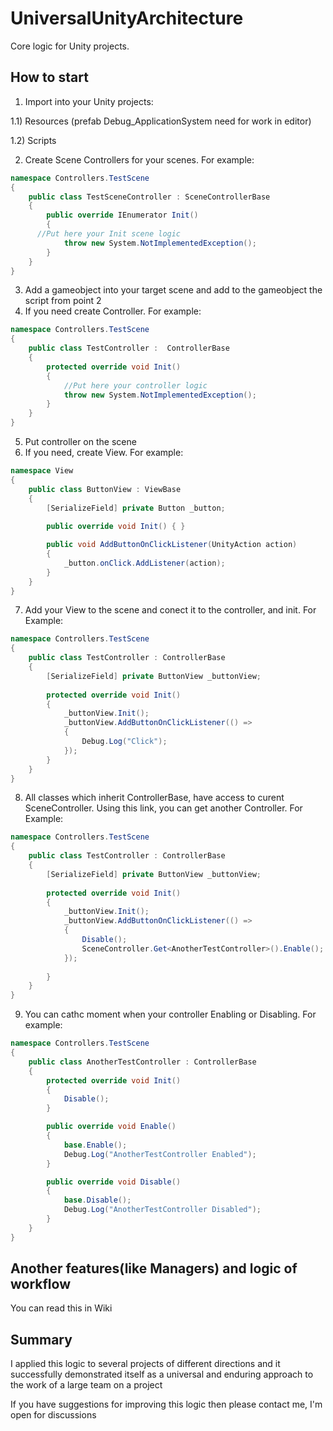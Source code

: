 # UniversalUnityArchitecture
Core logic for Unity projects. 
## How to start
1) Import into your Unity projects:

1.1) Resources (prefab Debug_ApplicationSystem need for work in editor)

1.2) Scripts

2) Create Scene Controllers for your scenes. For example:
```C#
namespace Controllers.TestScene
{
	public class TestSceneController : SceneControllerBase 
	{
		public override IEnumerator Init()
		{
      //Put here your Init scene logic
			throw new System.NotImplementedException();
		}
	}
}
```
3) Add a gameobject into your target scene and add to the gameobject the script from point 2
4) If you need create Controller. For example:
```C#
namespace Controllers.TestScene
{
	public class TestController :  ControllerBase
	{
		protected override void Init()
		{
			//Put here your controller logic
			throw new System.NotImplementedException();
		}
	}
}
```
5) Put controller on the scene 
6) If you need, create View. For example:
```C#
namespace View
{
	public class ButtonView : ViewBase
	{
		[SerializeField] private Button _button;
	
		public override void Init() { }

		public void AddButtonOnClickListener(UnityAction action)
		{
			_button.onClick.AddListener(action);
		}
	}
}
```
7) Add your View to the scene and conect it to the controller, and init. For Example:
```C#
namespace Controllers.TestScene
{
	public class TestController : ControllerBase
	{
		[SerializeField] private ButtonView _buttonView;
		
		protected override void Init()
		{
			_buttonView.Init();
			_buttonView.AddButtonOnClickListener(() =>
			{
				Debug.Log("Click");
			});
		}
	}
}
```
8) All classes which inherit ControllerBase, have access to curent SceneController. Using this link, you can get another Controller. For Example:
```C#
namespace Controllers.TestScene
{
	public class TestController : ControllerBase
	{
		[SerializeField] private ButtonView _buttonView;
		
		protected override void Init()
		{
			_buttonView.Init();
			_buttonView.AddButtonOnClickListener(() =>
			{
				Disable();
				SceneController.Get<AnotherTestController>().Enable();
			});   
      
		}
	}
}
```
9) You can cathc moment when your controller Enabling or Disabling. For example:
```C#
namespace Controllers.TestScene
{
	public class AnotherTestController : ControllerBase
	{
		protected override void Init()
		{
			Disable();
		}

		public override void Enable()
		{
			base.Enable();
			Debug.Log("AnotherTestController Enabled");
		}

		public override void Disable()
		{
			base.Disable();
			Debug.Log("AnotherTestController Disabled");
		}
	}
}
```
## Another features(like Managers) and logic of workflow
You can read this in Wiki
## Summary
I applied this logic to several projects of different directions and it successfully demonstrated itself as a universal and enduring approach to the work of a large team on a project

If you have suggestions for improving this logic then please contact me, I'm open for discussions
